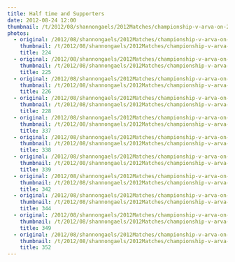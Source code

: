 ```yaml
---
title: Half time and Supporters
date: 2012-08-24 12:00
thumbnail: /t/2012/08/shannongaels/2012Matches/championship-v-arva-on-24-08-2012/half-time-and-supporters/224.jpg
photos:
  - original: /2012/08/shannongaels/2012Matches/championship-v-arva-on-24-08-2012/half-time-and-supporters/224.jpg
    thumbnail: /t/2012/08/shannongaels/2012Matches/championship-v-arva-on-24-08-2012/half-time-and-supporters/224.jpg
    title: 224
  - original: /2012/08/shannongaels/2012Matches/championship-v-arva-on-24-08-2012/half-time-and-supporters/225.jpg
    thumbnail: /t/2012/08/shannongaels/2012Matches/championship-v-arva-on-24-08-2012/half-time-and-supporters/225.jpg
    title: 225
  - original: /2012/08/shannongaels/2012Matches/championship-v-arva-on-24-08-2012/half-time-and-supporters/226.jpg
    thumbnail: /t/2012/08/shannongaels/2012Matches/championship-v-arva-on-24-08-2012/half-time-and-supporters/226.jpg
    title: 226
  - original: /2012/08/shannongaels/2012Matches/championship-v-arva-on-24-08-2012/half-time-and-supporters/228.jpg
    thumbnail: /t/2012/08/shannongaels/2012Matches/championship-v-arva-on-24-08-2012/half-time-and-supporters/228.jpg
    title: 228
  - original: /2012/08/shannongaels/2012Matches/championship-v-arva-on-24-08-2012/half-time-and-supporters/337.jpg
    thumbnail: /t/2012/08/shannongaels/2012Matches/championship-v-arva-on-24-08-2012/half-time-and-supporters/337.jpg
    title: 337
  - original: /2012/08/shannongaels/2012Matches/championship-v-arva-on-24-08-2012/half-time-and-supporters/338.jpg
    thumbnail: /t/2012/08/shannongaels/2012Matches/championship-v-arva-on-24-08-2012/half-time-and-supporters/338.jpg
    title: 338
  - original: /2012/08/shannongaels/2012Matches/championship-v-arva-on-24-08-2012/half-time-and-supporters/339.jpg
    thumbnail: /t/2012/08/shannongaels/2012Matches/championship-v-arva-on-24-08-2012/half-time-and-supporters/339.jpg
    title: 339
  - original: /2012/08/shannongaels/2012Matches/championship-v-arva-on-24-08-2012/half-time-and-supporters/342.jpg
    thumbnail: /t/2012/08/shannongaels/2012Matches/championship-v-arva-on-24-08-2012/half-time-and-supporters/342.jpg
    title: 342
  - original: /2012/08/shannongaels/2012Matches/championship-v-arva-on-24-08-2012/half-time-and-supporters/344.jpg
    thumbnail: /t/2012/08/shannongaels/2012Matches/championship-v-arva-on-24-08-2012/half-time-and-supporters/344.jpg
    title: 344
  - original: /2012/08/shannongaels/2012Matches/championship-v-arva-on-24-08-2012/half-time-and-supporters/349.jpg
    thumbnail: /t/2012/08/shannongaels/2012Matches/championship-v-arva-on-24-08-2012/half-time-and-supporters/349.jpg
    title: 349
  - original: /2012/08/shannongaels/2012Matches/championship-v-arva-on-24-08-2012/half-time-and-supporters/352.jpg
    thumbnail: /t/2012/08/shannongaels/2012Matches/championship-v-arva-on-24-08-2012/half-time-and-supporters/352.jpg
    title: 352
---
```

